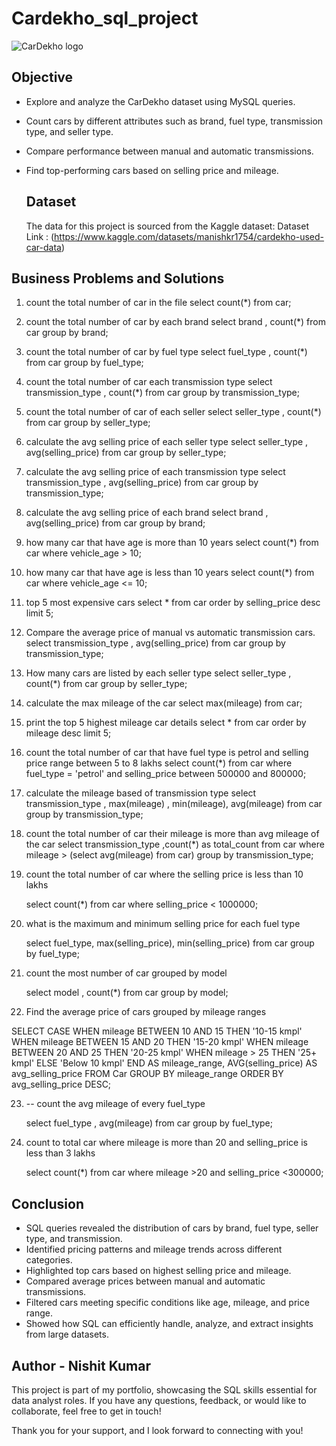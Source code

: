 # Cardekho_sql_project

![CarDekho logo](https://github.com/yadavnishit/cardekho_sql_project/blob/main/cardekho.avif)

## Objective 
- Explore and analyze the CarDekho dataset using MySQL queries.
- Count cars by different attributes such as brand, fuel type, transmission type, and seller type.
- Compare performance between manual and automatic transmissions.
- Find top-performing cars based on selling price and mileage.

  ## Dataset
  The data for this project is sourced from the Kaggle dataset:
   Dataset Link : (https://www.kaggle.com/datasets/manishkr1754/cardekho-used-car-data)

## Business Problems and Solutions

1. count the total number of car in the file
   select count(*) from car;

2. count the total number of car by each brand
   select brand , count(*) from car
   group by brand;

3. count the total number of car by fuel type
   select fuel_type , count(*) from car
   group by fuel_type;

4. count the total number of car each transmission type
   select transmission_type , count(*) from car
   group by transmission_type;

5. count the total number of car of each seller
   select seller_type , count(*) from car
   group by seller_type;

6. calculate the avg selling price of each seller type
   select seller_type , avg(selling_price) from car
   group by seller_type;

7. calculate the avg selling price of each transmission type
   select transmission_type , avg(selling_price) from car
   group by transmission_type;

8. calculate the avg selling price of each brand
   select brand , avg(selling_price) from car
   group by brand;

9. how many car that have age is more than 10 years
    select count(*) from car
   where vehicle_age > 10;

10. how many car that have age is less than 10 years
    select count(*) from car
where vehicle_age <= 10;

11. top 5 most expensive cars
    select * from car
    order by selling_price desc
    limit 5;

12. Compare the average price of manual vs automatic transmission cars.
    select transmission_type , avg(selling_price) from car
    group by transmission_type;

13. How many cars are listed by each seller type
    select seller_type , count(*) from car
    group by seller_type;

14. calculate the max mileage of the car
    select max(mileage) from car;

15. print the top 5 highest mileage car details
    select * from car
    order by mileage desc
    limit 5;

16. count the total number of car that have fuel type is petrol and selling price range between 5 to 8 lakhs
    select count(*) from car
    where fuel_type = 'petrol' and  selling_price between 500000 and 800000;

17. calculate the mileage based of transmission type
    select transmission_type , max(mileage) , min(mileage), avg(mileage) from car
    group by transmission_type;

18. count the total number of car their mileage is more than avg mileage of the car
    select transmission_type ,count(*) as total_count from car
    where mileage > (select avg(mileage) from car)
    group by transmission_type;

19. count the total number of car where the selling price is less than 10 lakhs

    select count(*) from car
    where selling_price < 1000000;
    

20. what is the maximum and minimum selling price for each fuel type

    select fuel_type,  max(selling_price), min(selling_price) from car
    group by fuel_type;

21. count the most number of car grouped by model

    select model , count(*) from car
    group by model;

22. Find the average price of cars grouped by mileage ranges

  SELECT 
    CASE 
	      WHEN mileage BETWEEN 10 AND 15 THEN '10-15 kmpl'
		    WHEN mileage BETWEEN 15 AND 20 THEN '15-20 kmpl'
		    WHEN mileage BETWEEN 20 AND 25 THEN '20-25 kmpl'
		    WHEN mileage > 25 THEN '25+ kmpl'
		    ELSE 'Below 10 kmpl'
    END AS mileage_range,
  AVG(selling_price) AS avg_selling_price
  FROM Car
  GROUP BY mileage_range
  ORDER BY avg_selling_price DESC;

23. -- count the avg mileage of every fuel_type

      select fuel_type , avg(mileage) from car
      group by fuel_type;

24. count to total car where mileage is more than 20 and selling_price is less than 3 lakhs

    select count(*) from car
    where mileage >20 and selling_price <300000;


## Conclusion
- SQL queries revealed the distribution of cars by brand, fuel type, seller type, and transmission.
- Identified pricing patterns and mileage trends across different categories.
- Highlighted top cars based on highest selling price and mileage.
- Compared average prices between manual and automatic transmissions.
- Filtered cars meeting specific conditions like age, mileage, and price range.
- Showed how SQL can efficiently handle, analyze, and extract insights from large datasets.


## Author - Nishit Kumar
This project is part of my portfolio, showcasing the SQL skills essential for data analyst roles. If you have any questions, feedback, or would like to collaborate, feel free to get in touch!


Thank you for your support, and I look forward to connecting with you!



